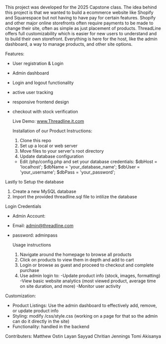 This project was developed for the 2025 Capstone class. The idea behind this project is that we wanted to build a ecommerce website like Shopify and Squarespace but not having to have pay for certain features. Shopify and other major online storefronts often require payments to be made to change their site, often as simple as just placement of products. ThreadLine offers full customizability which is easier for new users to understand and to build their own storefront. Everything is here for the host, like the admin dashboard, a way to manage products, and other site options. 

Features:
- User registration & Login
- Admin dashboard
- Login and logout functionality
- active user tracking
- responsive frontend design
- checkout with stock verification

  Live Demo:
  www.Threadline.it.com

  Installation of our Product Instructions:
  1. Clone this repo
  2. Set up a local or web server
  3. Move files to your server's root directory
  4. Update database configuration
    - Edit /php/config.php and set your database credentials:
$dbHost = 'localhost';
$dbName = 'your_database_name';
$dbUser = 'your_username';
$dbPass = 'your_password';

Lastly to Setup the database
1. Create a new MySQL database
2. Import the provided threadline.sql file to intilize the database


Login Credentials
- Admin Account:
- Email: admin@threadline.com
- password: adminpass

  Usage instructions
  1. Navigate around the homepage to browse all products
  2. Click on products to view them in depth and add to cart
  3. Login or browse as guest and proceed to checkout and complete purchase
  4. Use admin login to:
     -Update product info (stock, images, formatting)
     -View basic website analytics (most viewed product, average time on site duration, and more)
     -Monitor user activity


Customization:
- Product Listings: Use the admin dashboard to effectively add, remove, or update product info
- Styling: modify /css/style.css (working on a page for that so the admin can do it directly in the site)
- Functionality: handled in the backend

Contributers:
Matthew Ostin
Layan Sayyad 
Chritian Jennings
Tomi Akisanya

